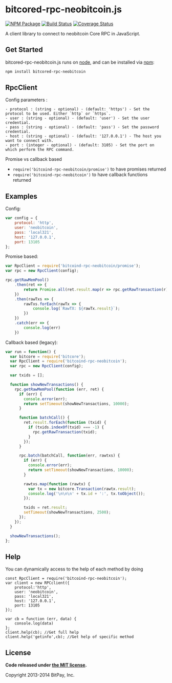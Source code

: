 bitcored-rpc-neobitcoin.js
===============

[![NPM Package](https://img.shields.io/npm/v/bitcored-rpc-neobitcoin.svg?style=flat-square)](https://www.npmjs.org/package/bitcored-rpc-neobitcoin)
[![Build Status](https://img.shields.io/travis/bitcored-rpc-neobitcoin.svg?branch=master&style=flat-square)](https://travis-ci.org/bitcored-rpc-neobitcoin)
[![Coverage Status](https://img.shields.io/coveralls/bitcored-rpc-neobitcoin.svg?style=flat-square)](https://coveralls.io/r/bitcored-rpc-neobitcoin?branch=master)

A client library to connect to neobitcoin Core RPC in JavaScript.

## Get Started

bitcored-rpc-neobitcoin.js runs on [node](http://nodejs.org/), and can be installed via [npm](https://npmjs.org/):

```bash
npm install bitcored-rpc-neobitcoin
```

## RpcClient

Config parameters :

	- protocol : (string - optional) - (default: 'https') - Set the protocol to be used. Either `http` or `https`.
	- user : (string - optional) - (default: 'user') - Set the user credential.
	- pass : (string - optional) - (default: 'pass') - Set the password credential.
	- host : (string - optional) - (default: '127.0.0.1') - The host you want to connect with.
	- port : (integer - optional) - (default: 3105) - Set the port on which perform the RPC command.

Promise vs callback based

  - `require('bitcoind-rpc-neobitcoin/promise')` to have promises returned
  - `require('bitcoind-rpc-neobitcoin')` to have callback functions returned

## Examples

Config:
```javascript
var config = {
    protocol: 'http',
    user: 'neobitcoin',
    pass: 'local321',
    host: '127.0.0.1',
    port: 13105
};
```

Promise based:
```javascript
var RpcClient = require('bitcoind-rpc-neobitcoin/promise');
var rpc = new RpcClient(config);

rpc.getRawMemPool()
    .then(ret => {
        return Promise.all(ret.result.map(r => rpc.getRawTransaction(r)))
    })
    .then(rawTxs => {
        rawTxs.forEach(rawTx => {
            console.log(`RawTX: ${rawTx.result}`);
        })
    })
    .catch(err => {
        console.log(err)
    })

```

Callback based (legacy):
```javascript
var run = function() {
  var bitcore = require('bitcore');
  var RpcClient = require('bitcoind-rpc-neobitcoin');
  var rpc = new RpcClient(config);

  var txids = [];

  function showNewTransactions() {
    rpc.getRawMemPool(function (err, ret) {
      if (err) {
        console.error(err);
        return setTimeout(showNewTransactions, 10000);
      }

      function batchCall() {
        ret.result.forEach(function (txid) {
          if (txids.indexOf(txid) === -1) {
            rpc.getRawTransaction(txid);
          }
        });
      }

      rpc.batch(batchCall, function(err, rawtxs) {
        if (err) {
          console.error(err);
          return setTimeout(showNewTransactions, 10000);
        }

        rawtxs.map(function (rawtx) {
          var tx = new bitcore.Transaction(rawtx.result);
          console.log('\n\n\n' + tx.id + ':', tx.toObject());
        });

        txids = ret.result;
        setTimeout(showNewTransactions, 2500);
      });
    });
  }

  showNewTransactions();
};
```

## Help

You can dynamically access to the help of each method by doing
```
const RpcClient = require('bitcoind-rpc-neobitcoin');
var client = new RPCclient({
    protocol:'http',
    user: 'neobitcoin',
    pass: 'local321',
    host: '127.0.0.1',
    port: 13105
});

var cb = function (err, data) {
    console.log(data)
};
client.help(cb); //Get full help
client.help('getinfo',cb); //Get help of specific method
```
## License

**Code released under [the MIT license](https://github.com/bitpay/bitcore/blob/master/LICENSE).**

Copyright 2013-2014 BitPay, Inc.
